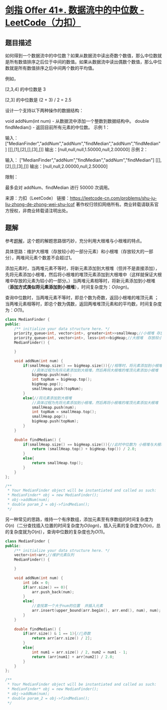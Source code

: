 # [剑指 Offer 41*. 数据流中的中位数 - LeetCode（力扣）](https://leetcode-cn.com/problems/shu-ju-liu-zhong-de-zhong-wei-shu-lcof/)

## 题目描述

如何得到一个数据流中的中位数？如果从数据流中读出奇数个数值，那么中位数就是所有数值排序之后位于中间的数值。如果从数据流中读出偶数个数值，那么中位数就是所有数值排序之后中间两个数的平均值。

例如，

[2,3,4] 的中位数是 3

[2,3] 的中位数是 (2 + 3) / 2 = 2.5

设计一个支持以下两种操作的数据结构：

void addNum(int num) - 从数据流中添加一个整数到数据结构中。
double findMedian() - 返回目前所有元素的中位数。
示例 1：

输入：
["MedianFinder","addNum","addNum","findMedian","addNum","findMedian"]
[[],[1],[2],[],[3],[]]
输出：[null,null,null,1.50000,null,2.00000]
示例 2：

输入：
["MedianFinder","addNum","findMedian","addNum","findMedian"]
[[],[2],[],[3],[]]
输出：[null,null,2.00000,null,2.50000]


限制：

最多会对 addNum、findMedian 进行 50000 次调用。

来源：力扣（LeetCode）
链接：https://leetcode-cn.com/problems/shu-ju-liu-zhong-de-zhong-wei-shu-lcof
著作权归领扣网络所有。商业转载请联系官方授权，非商业转载请注明出处。



## 题解

参考[题解](https://leetcode-cn.com/problems/shu-ju-liu-zhong-de-zhong-wei-shu-lcof/solution/mian-shi-ti-41-shu-ju-liu-zhong-de-zhong-wei-shu-y/)，这个题的解题思路很巧妙，充分利用大根堆与小根堆的特点。

具体思路：维护大根堆（存放较小的一部分元素）和小根堆（存放较大的一部分），两堆间元素个数差不会超过1。

添加元素时，当两堆元素不等时，将新元素添加到大根堆（但并不是直接添加），先将元素添加小根堆，然后将小根堆的堆顶元素添加到大根堆中（这样就保证大根堆中存放的元素为较小的一部分。）当两堆元素相等时，将新元素添加到小根堆（**添加方式类似将元素添加到小根堆**），时间复杂度为：$O(logn)$。

查询中位数时，当两堆元素不等时，即总个数为奇数，返回小根堆的堆顶元素 ；当两堆元素相等时，即总个数为偶数，返回两堆堆顶元素和的平均数，时间复杂度为：$O(1)$。



```cpp
class MedianFinder {
public:
    /** initialize your data structure here. */
    priority_queue<int, vector<int>, greater<int>>smallHeap;//小根堆 存放较大的一半
    priority_queue<int, vector<int>, less<int>>bigHeap;//大根堆  存放较小的一半
    MedianFinder() {

    }
    
    void addNum(int num) {
        if(smallHeap.size() == bigHeap.size()){//相等时，将元素添加到小根堆
            //具体过程为先将元素添加到大根堆，然后再将大根堆的堆顶元素添加小根堆
            bigHeap.push(num);
            int topNum = bigHeap.top();
            bigHeap.pop();
            smallHeap.push(topNum);
        }
        else{//将元素添加到大根堆
            //具体过程为先将元素添加到小根堆，然后再将小根堆的堆顶元素添加大根堆
            smallHeap.push(num);
            int topNum = smallHeap.top();
            smallHeap.pop();
            bigHeap.push(topNum);
        }
    }
    
    double findMedian() {
        if(smallHeap.size() == bigHeap.size()){//此时中位数为 小根堆与大根堆堆顶元素的平均数
            return (smallHeap.top() + bigHeap.top()) / 2.0;
        }
        else{
            return smallHeap.top();
        }
    }
};

/**
 * Your MedianFinder object will be instantiated and called as such:
 * MedianFinder* obj = new MedianFinder();
 * obj->addNum(num);
 * double param_2 = obj->findMedian();
 */
```



另一种常见的思路，维持一个有序数组，添加元素至有序数组的时间复杂度为$O(n)$（二分查找插入位置的时间复杂度为$O(logn)$，插入元素的复杂度为$O(n)$，总的复杂度就为$O(n)$），查询中位数的复杂度也为$O(1)$。

```cpp
class MedianFinder {
public:
    /** initialize your data structure here. */
    vector<int>arr;//维护元素队列
    MedianFinder() {

    }
    
    void addNum(int num) {
        int idx = 0;
        if(arr.size() == 0){
            arr.push_back(num);
        }
        else{
            //查找第一个大于num的位置  并插入元素
            arr.insert(upper_bound(arr.begin(), arr.end(), num), num);
        }
    }
    
    double findMedian() {
        if(arr.size() & 1 == 1){//奇数
            return arr[arr.size() / 2];
        }
        else{
            int num1 = arr.size() / 2, num2 = num1 - 1;
            return (arr[num1] + arr[num2]) / 2.0;
        }
    }
};

/**
 * Your MedianFinder object will be instantiated and called as such:
 * MedianFinder* obj = new MedianFinder();
 * obj->addNum(num);
 * double param_2 = obj->findMedian();
 */
```

